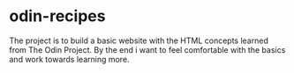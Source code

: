 # odin-recipes
The project is to build a basic website with the HTML concepts learned from The Odin Project.
By the end i want to feel comfortable with the basics and work towards learning more.
